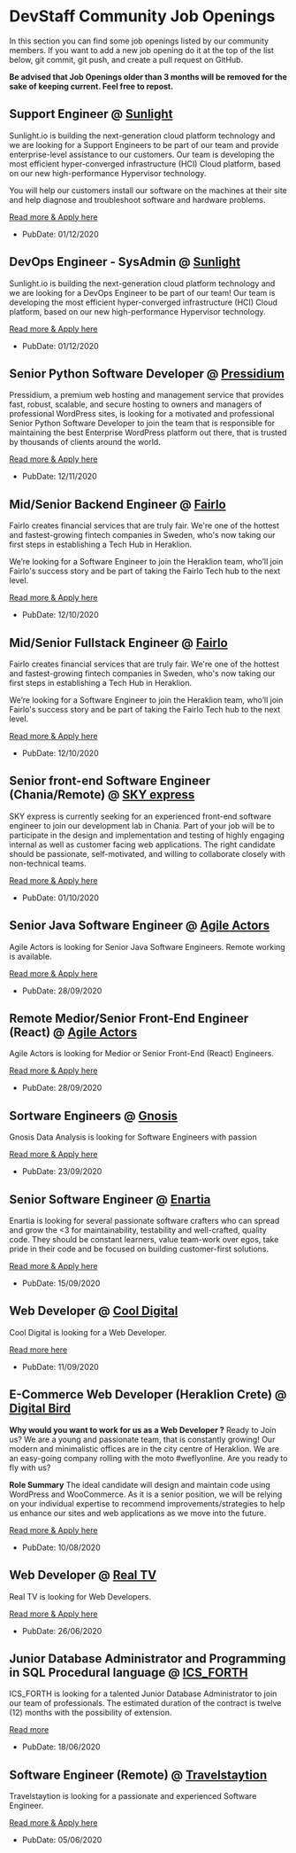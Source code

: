 # DevStaff Community Job Openings

In this section you can find some job openings listed by our community members. If you want to add a new job opening do it at the top of the list below, git commit, git push, and create a pull request on GitHub.

__Be advised that Job Openings older than 3 months will be removed for the sake of keeping current. Feel free to repost.__

## Support Engineer @ [Sunlight](https://sunlight.io)

Sunlight.io is building the next-generation cloud platform technology and we are looking for a Support Engineers to be part of our team and provide enterprise-level assistance to our customers. Our team is developing the most efficient hyper-converged infrastructure (HCI) Cloud platform, based on our new high-performance Hypervisor technology.

You will help our customers install our software on the machines at their site and help diagnose and troubleshoot software and hardware problems. 

[Read more & Apply here](https://sunlight.zohorecruit.com/jobs/Careers/551923000000405121/Support-Engineer?source=CareerSite)

* PubDate: 01/12/2020

## DevOps Engineer - SysAdmin @ [Sunlight](https://sunlight.io)

Sunlight.io is building the next-generation cloud platform technology and we are looking for a DevOps Engineer to be part of our team! Our team is developing the most efficient hyper-converged infrastructure (HCI) Cloud platform, based on our new high-performance Hypervisor technology. 

[Read more & Apply here](https://sunlight.zohorecruit.com/jobs/Careers/551923000000405081/DevOps-Engineer---SysAdmin?source=CareerSite)

* PubDate: 01/12/2020

## Senior Python Software Developer @ [Pressidium](https://pressidium.com)

Pressidium, a premium web hosting and management service that provides fast, robust, scalable, and secure hosting to owners and managers of professional WordPress sites, is looking for a motivated and professional Senior Python Software Developer to join the team that is responsible for maintaining the best Enterprise WordPress platform out there, that is trusted by thousands of clients around the world.

[Read more & Apply here](https://pressidium.com/careers/senior-python-developer/)

* PubDate: 12/11/2020

## Mid/Senior Backend Engineer @ [Fairlo](https://www.fairlo.se)

Fairlo creates financial services that are truly fair. We're one of the hottest and fastest-growing fintech companies in Sweden, who's now taking our first steps in establishing a Tech Hub in Heraklion.  

We’re looking for a Software Engineer to join the Heraklion team, who’ll join Fairlo's success story and be part of taking the Fairlo Tech hub to the next level.

[Read more & Apply here](https://careers.fairlo.se/jobs/838432-mid-senior-backend-developer-to-heraklion-tech-hub)

* PubDate: 12/10/2020

## Mid/Senior Fullstack Engineer @ [Fairlo](https://www.fairlo.se)

Fairlo creates financial services that are truly fair. We're one of the hottest and fastest-growing fintech companies in Sweden, who's now taking our first steps in establishing a Tech Hub in Heraklion.  

We’re looking for a Software Engineer to join the Heraklion team, who’ll join Fairlo's success story and be part of taking the Fairlo Tech hub to the next level.

[Read more & Apply here](https://careers.fairlo.se/jobs/965929-mid-senior-fullstack-developer-to-heraklion-tech-hub)

* PubDate: 12/10/2020

## Senior front-end Software Engineer (Chania/Remote) @ [SKY express](https://www.skyexpress.gr)

SKY express is currently seeking for an experienced front-end software engineer to join our development lab in Chania. Part of your job will be to participate in the design and implementation and testing of highly engaging internal as well as customer facing web applications. The right candidate should be passionate, self-motivated, and willing to collaborate closely with non-technical teams.

[Read more & Apply here](https://www.skyexpress.gr/en/company/careers)

* PubDate: 01/10/2020

## Senior Java Software Engineer @ [Agile Actors](https://www.agileactors.com)

Agile Actors is looking for Senior Java Software Engineers. Remote working is available.

[Read more & Apply here](https://apply.workable.com/agileactors/j/D170D71B82/)

* PubDate: 28/09/2020

## Remote Medior/Senior Front-End Engineer (React) @ [Agile Actors](https://www.agileactors.com)

Agile Actors is looking for Medior or Senior Front-End (React) Engineers.

[Read more & Apply here](https://apply.workable.com/agileactors/j/89413B1464/)

* PubDate: 28/09/2020

## Sortware Engineers @ [Gnosis](https://jadbio.com)

Gnosis Data Analysis is looking for Software Engineers with passion  

[Read more & Apply here](https://www.jadbio.com/careers/)

* PubDate: 23/09/2020

## Senior Software Engineer @ [Enartia](https://www.enartia.com/)
Enartia is looking for several passionate software crafters who can spread and grow the <3 for maintainability, testability and well-crafted, quality code. They should be constant learners, value team-work over egos, take pride in their code and be focused on building customer-first solutions.

[Read more & Apply here](https://apply.workable.com/enartia/j/898F2DE47B/)

* PubDate: 15/09/2020

## Web Developer @ [Cool Digital](https://cool-digital.co.uk/)

Cool Digital is looking for a Web Developer.

[Read more here](https://cool-digital.co.uk/we-are-hiring/)

* PubDate: 11/09/2020

## E-Commerce Web Developer (Heraklion Crete) @ [Digital Bird](https://www.digitalbird.gr/)

**Why would you want to work for us as a Web Developer ?**
Ready to Join us? We are a young and passionate team, that is constantly growing! Our modern and minimalistic offices are in the city centre of Heraklion. We are an easy-going company rolling with the moto #weflyonline. Are you ready to fly with us?

**Role Summary**
 The ideal candidate will design and maintain code using WordPress and WooCommerce.
 As it is a senior position, we will be relying on your individual expertise to recommend improvements/strategies to help us enhance our sites and web applications as we move into the future.

[Read more & Apply here](https://www.digitalbird.gr/eukairies-karieras/#apply)

* PubDate: 10/08/2020

## Web Developer @ [Real TV](http://www.realtv-media.de/)

Real TV is looking for Web Developers.

[Read more & Apply here](http://www.realtv-media.de/jobs)

* PubDate: 26/06/2020

## Junior Database Administrator and Programming in SQL Procedural language @ [ICS_FORTH](https://www.ics.forth.gr)

ICS_FORTH is looking for a talented Junior Database Administrator to join our team of professionals. The estimated duration of the contract is twelve (12) months with the possibility of extension.

[Read more](https://jobs.ics.forth.gr/job_opportunities/1509_GR_ADA_ICS-1509_%CE%A0%CF%81%CE%BF%CE%BA%CE%AE%CF%81%CF%85%CE%BE%CE%B7_domain_new_%CE%A8%CE%A7%CE%94%CE%98469%CE%97%CE%9A%CE%A5-%CE%944%CE%92.pdf)

* PubDate: 18/06/2020

## Software Engineer (Remote) @ [Travelstaytion](https://www.travelstaytion.com)

Travelstaytion is looking for a passionate and experienced Software Engineer. 

[Read more & Apply here](https://apply.workable.com/staytion-ltd/j/DFF311728F/)

* PubDate: 05/06/2020


